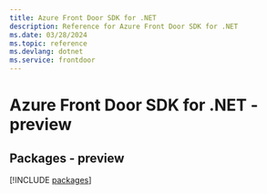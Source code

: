```yaml
---
title: Azure Front Door SDK for .NET
description: Reference for Azure Front Door SDK for .NET
ms.date: 03/28/2024
ms.topic: reference
ms.devlang: dotnet
ms.service: frontdoor
---
```

# Azure Front Door SDK for .NET - preview
## Packages - preview
[!INCLUDE [packages](front-door-index.md)]